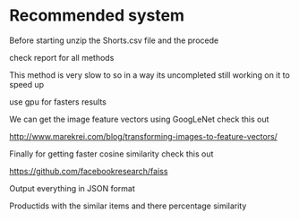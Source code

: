 # Recommended system

Before starting unzip the Shorts.csv file and the procede


check report for all methods

This method is very slow to so in a way its uncompleted still working on it to speed up


use gpu for fasters results


We can get the image feature vectors using GoogLeNet check this out 

http://www.marekrei.com/blog/transforming-images-to-feature-vectors/ 

Finally for getting  faster cosine similarity check this out 

https://github.com/facebookresearch/faiss


Output everything in JSON format 

Productids with the similar items and there percentage similarity



